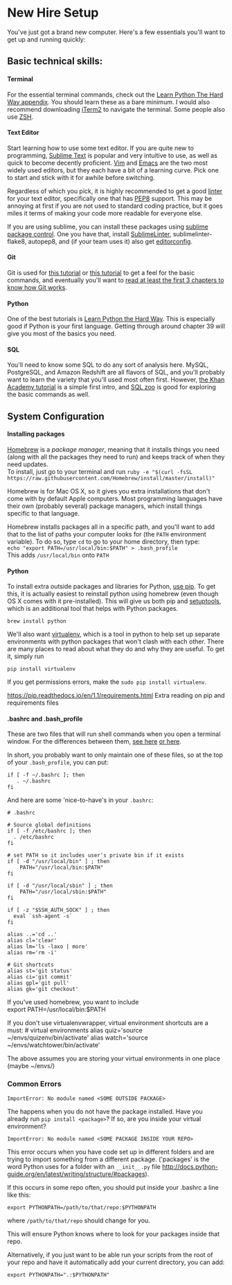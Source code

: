 # New Hire Setup

You've just got a brand new computer. Here's a few essentials you'll want to get up and running quickly:

## Basic technical skills:

#### Terminal
For the essential terminal commands, check out the [Learn Python The Hard Way appendix](http://learnpythonthehardway.org/book/appendixa.html). You should learn these as a bare minimum.
I would also recommend downloading [iTerm2](https://www.iterm2.com/) to navigate the terminal. Some people also use [ZSH](http://www.zsh.org/).

#### Text Editor
Start learning how to use some text editor. If you are quite new to programming, [Sublime Text](http://www.sublimetext.com/) is popular and very intuitive to use, as well as quick to become decently proficient. [Vim](http://www.vim.org/) and [Emacs](http://www.gnu.org/software/emacs/) are the two most widely used editors, but they each have a bit of a learning curve. Pick one to start and stick with it for awhile before switching.

Regardless of which you pick, it is highly recommended to get a good [linter](https://en.wikipedia.org/wiki/Lint_(software)) for your text editor, specifically one that has [PEP8](https://www.python.org/dev/peps/pep-0008/) support. This may be annoying at first if you are not used to standard coding practice, but it goes miles it terms of making your code more readable for everyone else. 

If you are using sublime, you can install these packages using [sublime package control](https://packagecontrol.io/installation#st2). One you have that, install [SublimeLinter](http://www.sublimelinter.com/en/latest/about.html), sublimelinter-flake8, autopep8, and (if your team uses it) also get [editorconfig](https://github.com/sindresorhus/editorconfig-sublime).

#### Git
Git is used for [this tutorial](https://try.github.io/levels/1/challenges/1) or [this tutorial](http://gitimmersion.com/lab_01.html) to get a feel for the basic commands, and eventually you'll want to [read at least the first 3 chapters to know how Git works](https://git-scm.com/book/en/v2/Getting-Started-About-Version-Control).

#### Python
One of the best tutorials is [Learn Python the Hard Way](http://learnpythonthehardway.org/book/). This is especially good if Python is your first language. Getting through around chapter 39 will give you most of the basics you need.

#### SQL
You'll need to know some SQL to do any sort of analysis here. MySQL, PostgreSQL, and Amazon Redshift are all flavors of SQL, and you'll probably want to learn the variety that you'll used most often first. However, [the Khan Academy tutorial](https://www.khanacademy.org/computing/computer-programming/sql) is a simple first intro, and [SQL zoo](http://sqlzoo.net/wiki/SQL_Tutorial) is good for exploring the basic commands as well.


## System Configuration

#### Installing packages
[Homebrew](http://brew.sh/) is a *package manager*, meaning that it installs things you need (along with all the packages they need to run) and keeps track of when they need updates.  
To install, just go to your terminal and run
`ruby -e "$(curl -fsSL https://raw.githubusercontent.com/Homebrew/install/master/install)"`

Homebrew is for Mac OS X, so it gives you extra installations that don't come with by default Apple computers. Most programming languages have their own (probably several) package managers, which install things specific to that language.

Homebrew installs packages all in a specific path, and you'll want to add that to the list of paths your computer looks for (the `PATH` environment variable). To do so, type `cd` to go to your home directory, then type:  
`echo "export PATH=/usr/local/bin:$PATH" > .bash_profile`  
This adds `/usr/local/bin` onto `PATH`

#### Python
To install extra outside packages and libraries for Python, [use pip](https://en.wikipedia.org/wiki/Pip_(package_manager)).  To get this, it is actually easiest to reinstall python using homebrew (even though OS X comes with it pre-installed). This will give us both pip and [setuptools](https://packaging.python.org/en/latest/projects.html#setuptools), which is an additional tool that helps with Python packages.

    brew install python

We'll also want [virtualenv](http://simononsoftware.com/virtualenv-tutorial/), which is a tool in python to help set up separate environments with python packages that won't clash with each other. There are many places to read about what they do and why they are useful. To get it, simply run

    pip install virtualenv

If you get permissions errors, make the `sudo pip install virtualenv`.   

https://pip.readthedocs.io/en/1.1/requirements.html Extra reading on pip and requirements files

#### .bashrc and .bash_profile
These are two files that will run shell commands when you open a terminal window. For the differences between them, [see here](http://www.joshstaiger.org/archives/2005/07/bash_profile_vs.html) [or here](http://unix.stackexchange.com/questions/129143/what-is-the-purpose-of-bashrc-and-how-does-it-work).  

In short, you probably want to only maintain one of these files, so at the top of your `.bash_profile`, you can put:

    if [ -f ~/.bashrc ]; then
       . ~/.bashrc
    fi

And here are some 'nice-to-have's in your `.bashrc`:

    # .bashrc

    # Source global definitions
    if [ -f /etc/bashrc ]; then
      . /etc/bashrc
    fi

    # set PATH so it includes user's private bin if it exists
    if [ -d "/usr/local/bin" ] ; then
        PATH="/usr/local/bin:$PATH"
    fi

    if [ -d "/usr/local/sbin" ] ; then
        PATH="/usr/local/sbin:$PATH"
    fi

    if [ -z "$SSH_AUTH_SOCK" ] ; then
      eval `ssh-agent -s`
    fi

    alias ..='cd ..'
    alias cl='clear'
    alias lm='ls -laxo | more'
    alias rm='rm -i'

    # Git shortcuts
    alias st='git status'
    alias ci='git commit'
    alias gpl='git pull'
    alias gk='git checkout'


If you've used homebrew, you want to include  
    export PATH=/usr/local/bin:$PATH


If you don't use virtualenvwrapper, virtual environment shortcuts are a must:
    # virtual environments
    alias quiz='source ~/envs/quizenv/bin/activate'
    alias watch='source ~/envs/watchtower/bin/activate'

The above assumes you are storing your virtual environments in one place (maybe ~/envs/)

### Common Errors

    ImportError: No module named <SOME OUTSIDE PACKAGE>

The happens when you do not have the package installed. Have you already run `pip install <package>`? If so, are you inside your virtual environment?


    ImportError: No module named <SOME PACKAGE INSIDE YOUR REPO>

This error occurs when you have code set up in different folders and are trying to import something from a different package. ('packages' is the word Python uses for a folder with an `__init__.py` file http://docs.python-guide.org/en/latest/writing/structure/#packages).

If this occurs in some repo often, you should put inside your .bashrc a line like this:

    export PYTHONPATH=/path/to/that/repo:$PYTHONPATH

where `/path/to/that/repo` should change for you.

This will ensure Python knows where to look for your packages inside that repo.

Alternatively, if you just want to be able run your scripts from the root of your repo and have it automatically add your current directory, you can add:

    export PYTHONPATH=".:$PYTHONPATH"


